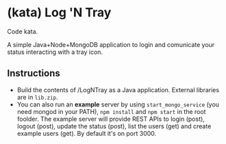 # (kata) Log 'N Tray
Code kata. 

A simple Java+Node+MongoDB application to login and comunicate your status interacting with a tray icon.

## Instructions
* Build the contents of /LogNTray as a Java application. External libraries are in ```lib.zip```.
* You can also run an **example** server by using ```start_mongo_service``` (you need mongod in your PATH), ```npm install``` and ```npm start``` in the root foolder. The example server will provide REST APIs to login (post), logout (post), update the status (post), list the users (get) and create example users (get). By default it's on port 3000.